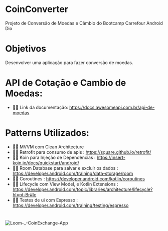 # CoinConverter
Projeto de Conversão de Moedas e Câmbio do Bootcamp Carrefour Android Dio

# Objetivos
Desenvolver uma aplicação para fazer conversão de moedas.

# API de Cotação e Cambio de Moedas:
- 👨‍💻 Link da documentação: https://docs.awesomeapi.com.br/api-de-moedas

# Patterns Utilizados:
- 👨‍💻 MVVM com Clean Architecture
- 👨‍💻 Retrofit para consumo de apis : https://square.github.io/retrofit/ 
- 👨‍💻 Koin para Injeção de Dependências : https://insert-koin.io/docs/quickstart/android/
- 👨‍💻	Room Database para salvar e excluir os dados : https://developer.android.com/training/data-storage/room
- 👨‍💻	Coroutines : https://developer.android.com/kotlin/coroutines
- 👨‍💻 Lifecycle com View Model, e Kotlin Extensions : https://developer.android.com/topic/libraries/architecture/lifecycle?hl=pt-Br#lc
- 👨‍💻 Testes de ui com Espresso : https://developer.android.com/training/testing/espresso

#
![Loom-_-CoinExchange-App](https://user-images.githubusercontent.com/54901574/133707758-f93b30eb-370d-41bc-9846-2cf37af285b2.gif)
